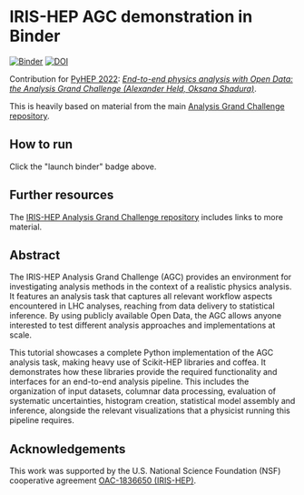 # IRIS-HEP AGC demonstration in Binder

[![Binder](https://mybinder.org/badge_logo.svg)](https://mybinder.org/v2/gh/alexander-held/PyHEP-2022-AGC/main?labpath=talk.ipynb)
[![DOI](https://zenodo.org/badge/DOI/10.5281/zenodo.7061743.svg)](https://doi.org/10.5281/zenodo.7061743)

Contribution for [PyHEP 2022](https://indico.cern.ch/e/PyHEP2022): [_End-to-end physics analysis with Open Data: the Analysis Grand Challenge (Alexander Held, Oksana Shadura)_](https://indico.cern.ch/event/1150631/contributions/5000592/).

This is heavily based on material from the main [Analysis Grand Challenge repository](https://github.com/iris-hep/analysis-grand-challenge/).

## How to run

Click the "launch binder" badge above.

## Further resources

The [IRIS-HEP Analysis Grand Challenge repository](https://github.com/iris-hep/analysis-grand-challenge/) includes links to more material.

## Abstract

The IRIS-HEP Analysis Grand Challenge (AGC) provides an environment for investigating analysis methods in the context of a realistic physics analysis. It features an analysis task that captures all relevant workflow aspects encountered in LHC analyses, reaching from data delivery to statistical inference. By using publicly available Open Data, the AGC allows anyone interested to test different analysis approaches and implementations at scale.

This tutorial showcases a complete Python implementation of the AGC analysis task, making heavy use of Scikit-HEP libraries and coffea. It demonstrates how these libraries provide the required functionality and interfaces for an end-to-end analysis pipeline. This includes the organization of input datasets, columnar data processing, evaluation of systematic uncertainties, histogram creation, statistical model assembly and inference, alongside the relevant visualizations that a physicist running this pipeline requires.

## Acknowledgements

This work was supported by the U.S. National Science Foundation (NSF) cooperative agreement [OAC-1836650 (IRIS-HEP)](https://nsf.gov/awardsearch/showAward?AWD_ID=1836650).
